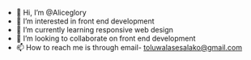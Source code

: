 - 👋 Hi, I’m @Aliceglory
- 👀 I’m interested in front end development
- 🌱 I’m currently learning responsive web design
- 💞️ I’m looking to collaborate on front end development
- 📫 How to reach me is through email- toluwalasesalako@gmail.com

<!---
Aliceglory/Aliceglory is a ✨ special ✨ repository because its `README.md` (this file) appears on your GitHub profile.
You can click the Preview link to take a look at your changes.
--->
